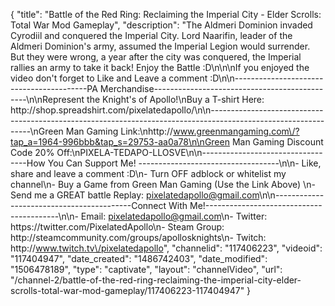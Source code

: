 {
    "title": "Battle of the Red Ring: Reclaiming the Imperial City - Elder Scrolls: Total War Mod Gameplay",
    "description": "The Aldmeri Dominion invaded Cyrodiil and conquered the Imperial City.  Lord Naarifin, leader of the Aldmeri Dominion's army, assumed the Imperial Legion would surrender.  But they were wrong, a year after the city was conquered, the Imperial rallies an army to take it back!  Enjoy the Battle :D\n\n\nIf you enjoyed the video don't forget to Like and Leave a comment :D\n\n-----------------------------------------PA Merchandise----------------------------------------------\n\nRepresent the Knight's of Apollo!\nBuy a T-shirt Here: http:\/\/shop.spreadshirt.com\/pixelatedapollo\/\n\n---------------------------------------------------------------------------------------------------------------\nGreen Man Gaming Link:\nhttp:\/\/www.greenmangaming.com\/?tap_a=1964-996bbb&tap_s=29753-aa0a78\n\nGreen Man Gaming Discount Code 20% Off:\nPIXELA-TEDAPO-LLOSVE\n\n----------------------------------How You Can Support Me! -----------------------------------\n\n- Like, share and leave a comment :D\n- Turn OFF adblock or whitelist my channel\n- Buy a Game from Green Man Gaming (Use the Link Above) \n- Send me a GREAT battle Replay: pixelatedapollo@gmail.com\n\n------------------------------------------Connect With Me!-----------------------------------------\n\n- Email: pixelatedapollo@gmail.com\n- Twitter: https:\/\/twitter.com\/PixelatedApollo\n- Steam Group:  http:\/\/steamcommunity.com\/groups\/apollosknights\n- Twitch: http:\/\/www.twitch.tv\/pixelatedapollo",
    "channelid": "117406223",
    "videoid": "117404947",
    "date_created": "1486742403",
    "date_modified": "1506478189",
    "type": "captivate",
    "layout": "channelVideo",
    "url": "\/channel-2\/battle-of-the-red-ring-reclaiming-the-imperial-city-elder-scrolls-total-war-mod-gameplay\/117406223-117404947"
}